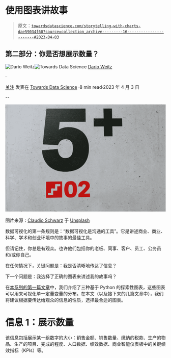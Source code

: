 # 使用图表讲故事

> 原文：[`towardsdatascience.com/storytelling-with-charts-dae59034f60?source=collection_archive---------16-----------------------#2023-04-03`](https://towardsdatascience.com/storytelling-with-charts-dae59034f60?source=collection_archive---------16-----------------------#2023-04-03)

## 第二部分：你是否想展示数量？

[](https://medium.com/@dar.wtz?source=post_page-----dae59034f60--------------------------------)![Darío Weitz](https://medium.com/@dar.wtz?source=post_page-----dae59034f60--------------------------------)[](https://towardsdatascience.com/?source=post_page-----dae59034f60--------------------------------)![Towards Data Science](https://towardsdatascience.com/?source=post_page-----dae59034f60--------------------------------) [Darío Weitz](https://medium.com/@dar.wtz?source=post_page-----dae59034f60--------------------------------)

·

[关注](https://medium.com/m/signin?actionUrl=https%3A%2F%2Fmedium.com%2F_%2Fsubscribe%2Fuser%2F7fb26b001728&operation=register&redirect=https%3A%2F%2Ftowardsdatascience.com%2Fstorytelling-with-charts-dae59034f60&user=Dar%C3%ADo+Weitz&userId=7fb26b001728&source=post_page-7fb26b001728----dae59034f60---------------------post_header-----------) 发表在 [Towards Data Science](https://towardsdatascience.com/?source=post_page-----dae59034f60--------------------------------) ·8 min read·2023 年 4 月 3 日[](https://medium.com/m/signin?actionUrl=https%3A%2F%2Fmedium.com%2F_%2Fvote%2Ftowards-data-science%2Fdae59034f60&operation=register&redirect=https%3A%2F%2Ftowardsdatascience.com%2Fstorytelling-with-charts-dae59034f60&user=Dar%C3%ADo+Weitz&userId=7fb26b001728&source=-----dae59034f60---------------------clap_footer-----------)

--

[](https://medium.com/m/signin?actionUrl=https%3A%2F%2Fmedium.com%2F_%2Fbookmark%2Fp%2Fdae59034f60&operation=register&redirect=https%3A%2F%2Ftowardsdatascience.com%2Fstorytelling-with-charts-dae59034f60&source=-----dae59034f60---------------------bookmark_footer-----------)![](img/59abc501c8b14f358548a31674a610fb.png)

图片来源：[Claudio Schwarz](https://unsplash.com/@purzlbaum?utm_source=medium&utm_medium=referral) 于 [Unsplash](https://unsplash.com/?utm_source=medium&utm_medium=referral)

数据可视化的第一条规则是：“数据可视化是沟通的工具”。它是讲述商业、商业、科学、学术和创业环境中的故事的最佳工具。

但请记住，你总是有观众。也许他们包括你的老板、同事、客户、员工、公务员和/或你自己。

在任何情况下，关键问题是：我是否清晰地传达了信息？

下一个问题是：我选择了正确的图表来讲述我的故事吗？

在[本系列的第一篇文章](https://medium.com/towards-data-science/storytelling-with-charts-23dd41096721)中，我们介绍了三种基于 Python 的探索性图表，这些图表可以用来可视化单一定量变量的分布。在本文（以及接下来的几篇文章中），我们将建议根据要传达给观众的信息的性质，选择最合适的图表。

# **信息 1：展示数量**

该信息包括展示某一组数字的大小：销售金额、销售数量、缴纳的税款、生产的物品、生产的项目、完成的程度、人口数据、绩效数据、商业智能仪表板中的关键绩效指标（KPIs）等。
